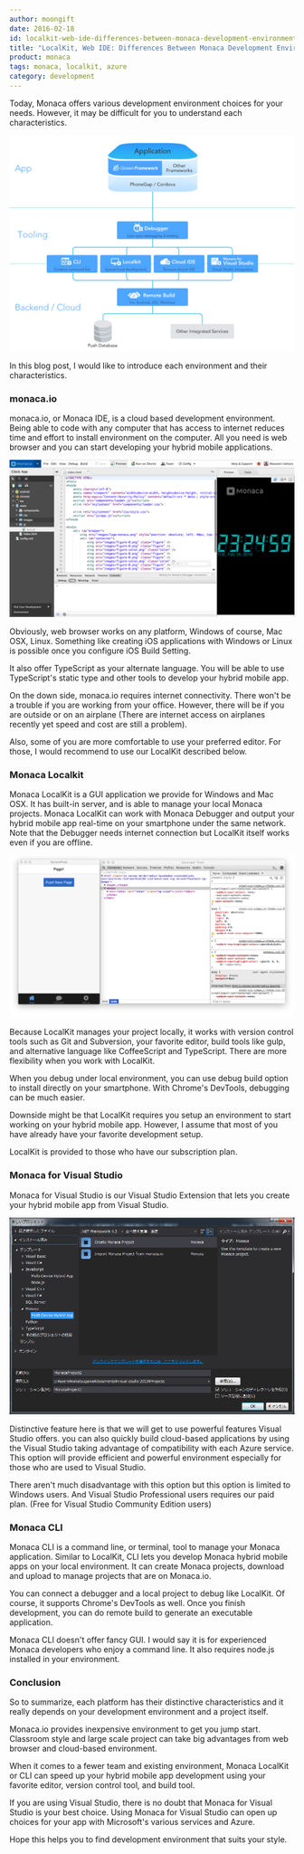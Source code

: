 ```yaml
---
author: moongift
date: 2016-02-18
id: localkit-web-ide-differences-between-monaca-development-environment
title: "LocalKit, Web IDE: Differences Between Monaca Development Environment"
product: monaca
tags: monaca, localkit, azure
category: development
---
```



<!-- 現在、Monaca上で新しいプロジェクトを開始しようとすると次のような画面が表示されます。 -->

Today, Monaca offers various development environment choices for your needs.
However, it may be difficult for you to understand each characteristics.
<!-- 従来はMonacaクラウドのみでしたが、今では数多くの環境でMonacaアプリが開発できるようになっています。しかしそれぞれ何が違うのか分かりづらいかも知れません。 -->

![Monaca Development Platforms](/blog/content/images/2016/Feb/monaca-platforms.png)

In this blog post, I would like to introduce each environment and their characteristics.
<!-- そこで今回は各環境の違いやどういった用途において向いているのか紹介したいと思います。 -->

<!-- more -->


### monaca.io

monaca.io, or Monaca IDE, is a cloud based development environment.
Being able to code with any computer that has access to internet reduces time and effort to install environment on the computer. All you need is web browser and you can start developing your hybrid mobile applications.
<!-- これまでMonaca IDEと呼ばれていた、クラウド上での開発環境になります。Webブラウザ上でコーディングができますので開発環境をローカルコンピュータ上に整備する必要がありません。Webブラウザさえあればすぐにハイブリッドアプリの開発をはじめることができます。 -->


![monaca.io](/blog/content/images/2016/Feb/monaca-ide.png)


Obviously, web browser works on any platform, Windows of course, Mac OSX, Linux.
Something like creating iOS applications with Windows or Linux is possible once you configure iOS Build Setting.
<!-- Webブラウザのみということはマルチプラットフォームで動作するということです。Windowsはもちろん、Mac OSXやLinuxでも開発できます。iOSアプリのビルド設定さえしてしまえば、WindowsやLinuxからでもiOSアプリのビルドを行うことができます。 -->

It also offer TypeScript as your alternate language. You will be able to use TypeScript's static type and other tools to develop your hybrid mobile app.
<!-- JavaScriptの代替言語してTypeScriptの自動変換にも対応しています。TypeScriptを使って型指定であったり、高度な機能を使った開発ができるようになります。 -->

On the down side, monaca.io requires internet connectivity.
There won't be a trouble if you are working from your office. However, there will be if you are outside or on an airplane (There are internet access on airplanes recently yet speed and cost are still a problem).
<!-- 逆にデメリットとしてはインターネットにつながった環境が必要という点が挙げられます。オフィスのように常時接続できる環境であれば問題ありませんが、外出時や飛行機の中など（最近では機内でもインターネットが使えますが、速度や料金面が問題でしょう）オフライン環境では開発できなくなります。 -->

Also, some of you are more comfortable to use your preferred editor.
For those, I would recommend to use our LocalKit described below.
<!-- また、人によってはWeb IDEの使い勝手がよくないと感じる方もいます。すでに使い慣れたテキストエディタ、開発環境がある場合は後述のLocalKitなどがおすすめです。 -->


### Monaca Localkit


Monaca LocalKit is a GUI application we provide for Windows and Mac OSX.
It has built-in server, and is able to manage your local Monaca projects.
Monaca LocalKit can work with Monaca Debugger and output your hybrid mobile app real-time on your smartphone under the same network. Note that the Debugger needs internet connection but LocalKit itself works even if you are offline.
<!-- Monaca LocalkitはWindowsとMac OSX向けに提供されているGUIアプリケーションです。それ単体でサーバになり、かつローカルのMonacaプロジェクトを管理できるようになっています。Monaca LocalkitをLANの中で立ち上げ、同じネットワーク内にあるスマートフォンでMonacaデバッガーを立ち上げればローカルでのコーディング結果を即座にMonacaデバッガーで確認できるようになります。デバッガーを使う上でネットワークは必須ですが、インターネットに接続されていなくても使える魅力があります。 -->

![Monaca LocalKit](/blog/content/images/2016/Feb/monaca-localkit.png)

Because LocalKit manages your project locally, it works with version control tools such as Git and Subversion, your favorite editor, build tools like gulp, and alternative language like CoffeeScript and TypeScript.
There are more flexibility when you work with LocalKit.
<!-- ローカルでMonacaプロジェクトを作り、そのまま開発が行えますのでクラウドを見ることはほとんどないでしょう。また、ローカル環境が使えますのでGitやSubversionといったバージョン管理、使い慣れたエディタ、gulpなどのビルドツール、CoffeeScriptやTypeScriptなどの代替言語など自由度が格段に高まります。 -->

When you debug under local environment, you can use debug build option to install directly on your smartphone.
With Chrome's DevTools, debugging can be much easier.
<!-- ローカル環境下でデバッグを行う際には専用のデバッグビルドを行い、それをスマートフォンにインストールします。そうするとChromeのDevToolsと通信できるようになり、デバッグが格段にスムーズになります。 -->

Downside might be that LocalKit requires you setup an environment to start working on your hybrid mobile app.
However, I assume that most of you have already have your favorite development setup.

LocalKit is provided to those who have our subscription plan.
<!-- デメリットとしては開発環境を整える必要があるということでしょうか。ただし基本的に自分でこれまで使っていたツールを組み合わせて行えますので、すでに開発環境が整っている方が多いのではないかと思います。また、Localkitは月額5,000円（年額50,000円）のGoldプラン以上向けに提供されています。より実践的にMonacaを使っていく方向けのツールと言えます。 -->


### Monaca for Visual Studio

Monaca for Visual Studio is our Visual Studio Extension that lets you create your hybrid mobile app from Visual Studio.

<!-- Monaca for Visual Studioはその名の通り、Visual Studio向けのプラグインです。Visual Studioの中からMonacaの機能を呼び出し、そのまま開発を進めることができます。MonacaはiOS/Android向けのアプリが開発できますので、Monaca for Visual Studioを使えばVisual StudioからiOS向けのアプリ開発も可能です。 -->

![Monaca for Visual Studio](/blog/content/images/2016/Feb/monaca-visual-studio.png)

Distinctive feature here is that we will get to use powerful features Visual Studio offers.
you can also quickly build cloud-based applications by using the Visual Studio taking advantage of compatibility with each Azure service.
This option will provide efficient and powerful environment especially for those who are used to Visual Studio.
<!-- 特徴としてはVisual Studioならではの強力な補完をはじめ、多くの便利な機能を活用できることでしょう。また、Azureの各サービスとも親和性の高いVisual Studioを使うことでクラウド連携型アプリも素早く構築できます。Visual Studioを普段から使っている方にとっては使い慣れたツールである分、効率的な開発が可能です。 -->

There aren't much disadvantage with this option but this option is limited to Windows users.
And Visual Studio Professional users requires our paid plan. (Free for Visual Studio Community Edition users)
<!-- 強いて挙げればデメリットとしてはWindowsユーザ向けに限定される点かと思います。また、Visual Studio Professional版をお使いの場合はGoldプランの登録が必須になります（Visual Studio コミュニティ版は無料で利用できます）。 -->


### Monaca CLI

Monaca CLI is a command line, or terminal, tool to manage your Monaca application.
Similar to LocalKit, CLI lets you develop Monaca hybrid mobile apps on your local environment.
It can create Monaca projects, download and upload to manage projects that are on Monaca.io.
<!-- Monaca Localkit同様にローカルコンピュータ上でMonacaアプリの開発が行えるツールになります。CLIの名前の通り、コマンドプロンプトやターミナルを使って操作するものになります。Monacaプロジェクトの作成、Monaca.io上のプロジェクト取り込みやアップロードができます。 -->

You can connect a debugger and a local project to debug like LocalKit.
Of course, it supports Chrome's DevTools as well.
Once you finish development, you can do remote build to generate an executable application.
<!--
デバッガーと接続してローカルプロジェクトのデバッグもできます。Monaca Localkit同様に専用のデバッグアプリをビルドしてデスクトップのChromeを使ったデバッグも可能です。開発が終わったらリモートビルドを実行すればアプリが生成されます。ローカル環境下ではフロントエンド開発に必要な開発環境を整える程度です。 -->


Monaca CLI doesn't offer fancy GUI. I would say it is for experienced Monaca developers who enjoy a command line.
It also requires node.js installed in your environment.
<!-- Monaca CLIは特に分かりやすいGUIの画面があるという訳ではありませんので、より慣れた開発者向けのツールと言えます。また、利用に際してnode.jsのインストールが必須になります。 -->


### Conclusion

So to summarize, each platform has their distinctive characteristics and it really depends on your development environment and a project itself.

Monaca.io provides inexpensive environment to get you jump start.
Classroom style and large scale project can take big advantages from web browser and cloud-based environment.
<!--
いかがでしょうか。それぞれ異なる特徴がありますので、利用する環境やプロジェクトの特性によって選んでください。最初はmonaca.ioからはじめるのが手軽でしょうし、スクール形式の場合などもWebブラウザを使った開発の方がサポートしやすいというメリットもあります。大規模なプロジェクトになれば同様にクラウド上でステータスが可視化される方が便利そうです。 -->

When it comes to a fewer team and existing environment, Monaca LocalKit or CLI can speed up your hybrid mobile app development using your favorite editor, version control tool, and build tool.
<!-- 少人数ですでに組み上がっている開発環境がある場合はLocalkitやCLIが活躍しそうです。使い慣れたエディタやバージョン管理、ビルドシステムが使えることで開発効率性が大幅に向上するのではないでしょうか。 -->

If you are using Visual Studio, there is no doubt that Monaca for Visual Studio is your best choice.
Using Monaca for Visual Studio can open up choices for your app with Microsoft's various services and Azure.
<!-- Visual Studioを使って開発している場合はMonaca for Visual Studioが良いでしょう。また、Microsoft系の各種サービスやAzureとVisual Studioの親和性は高いので、そういったシステム構成の場合も選択肢にあがるのではないでしょうか。 -->

Hope this helps you to find development environment that suits your style.
<!-- ぜひ皆さんのスタイルに合った開発環境を選択してください。 -->
